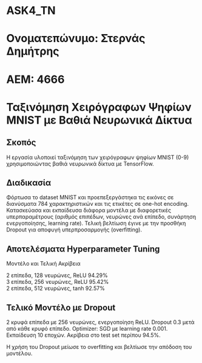 # ASK4_TN
# Ονοματεπώνυμο: Στερνάς Δημήτρης
# ΑΕΜ: 4666
# Ταξινόμηση Χειρόγραφων Ψηφίων MNIST με Βαθιά Νευρωνικά Δίκτυα

## Σκοπός
Η εργασία υλοποιεί ταξινόμηση των χειρόγραφων ψηφίων MNIST (0-9) χρησιμοποιώντας βαθιά νευρωνικά δίκτυα με TensorFlow.

## Διαδικασία
 Φόρτωσα το dataset MNIST και προεπεξεργάστηκα τις εικόνες σε διανύσματα 784 χαρακτηριστικών και τις ετικέτες σε one-hot encoding.
 Κατασκεύασα και εκπαίδευσα διάφορα μοντέλα με διαφορετικές υπερπαραμέτρους (αριθμός επιπέδων, νευρώνες ανά επίπεδο, συνάρτηση ενεργοποίησης, learning rate).
 Τελική βελτίωση έγινε με την προσθήκη Dropout για αποφυγή υπερπροσαρμογής (overfitting).

## Αποτελέσματα Hyperparameter Tuning
 Μοντέλο                και           Τελική Ακρίβεια  

 2 επίπεδα, 128 νευρώνες, ReLU    94.29%                        
 3 επίπεδα, 256 νευρώνες, ReLU    95.42%                        
 2 επίπεδα, 512 νευρώνες, tanh    92.57%                        

## Τελικό Μοντέλο με Dropout
 2 κρυφά επίπεδα με 256 νευρώνες, ενεργοποίηση ReLU.
 Dropout 0.3 μετά από κάθε κρυφό επίπεδο.
 Optimizer: SGD με learning rate 0.001.
 Εκπαίδευση 10 εποχών.
 Ακρίβεια στο test set περίπου 94.5%.

Η χρήση του Dropout μείωσε το overfitting και βελτίωσε την απόδοση του μοντέλου.




 

